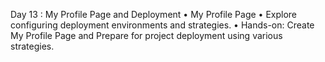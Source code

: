 Day 13 : My Profile Page and Deployment
• My Profile Page
• Explore configuring deployment environments and strategies.
• Hands-on: Create My Profile Page and Prepare for project deployment using various strategies.
